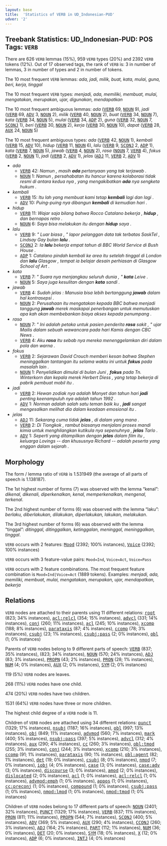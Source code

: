 ```yaml
---
layout: base
title:  'Statistics of VERB in UD_Indonesian-PUD'
udver: '2'
---
```


## Treebank Statistics: UD_Indonesian-PUD: POS Tags: `VERB`

There are 626 `VERB` lemmas (15%), 959 `VERB` types (20%) and 2392 `VERB` tokens (12%).
Out of 17 observed tags, the rank of `VERB` is: 3 in number of lemmas, 3 in number of types and 2 in number of tokens.

The 10 most frequent `VERB` lemmas: <em>ada, jadi, milik, buat, kata, mulai, guna, beri, kerja, tinggal</em>

The 10 most frequent `VERB` types:  <em>menjadi, ada, memiliki, membuat, mulai, mengatakan, merupakan, ujar, digunakan, mendapatkan</em>

The 10 most frequent ambiguous lemmas: <em>ada</em> (<tt><a href="id_pud-pos-VERB.html">VERB</a></tt> 69, <tt><a href="id_pud-pos-NOUN.html">NOUN</a></tt> 9), <em>jadi</em> (<tt><a href="id_pud-pos-VERB.html">VERB</a></tt> 69, <tt><a href="id_pud-pos-ADV.html">ADV</a></tt> 3, <tt><a href="id_pud-pos-NOUN.html">NOUN</a></tt> 2), <em>milik</em> (<tt><a href="id_pud-pos-VERB.html">VERB</a></tt> 40, <tt><a href="id_pud-pos-NOUN.html">NOUN</a></tt> 2), <em>buat</em> (<tt><a href="id_pud-pos-VERB.html">VERB</a></tt> 34, <tt><a href="id_pud-pos-NOUN.html">NOUN</a></tt> 7), <em>kata</em> (<tt><a href="id_pud-pos-VERB.html">VERB</a></tt> 34, <tt><a href="id_pud-pos-NOUN.html">NOUN</a></tt> 5), <em>mulai</em> (<tt><a href="id_pud-pos-VERB.html">VERB</a></tt> 34, <tt><a href="id_pud-pos-ADP.html">ADP</a></tt> 2), <em>guna</em> (<tt><a href="id_pud-pos-VERB.html">VERB</a></tt> 32, <tt><a href="id_pud-pos-NOUN.html">NOUN</a></tt> 7, <tt><a href="id_pud-pos-SCONJ.html">SCONJ</a></tt> 1), <em>beri</em> (<tt><a href="id_pud-pos-VERB.html">VERB</a></tt> 30, <tt><a href="id_pud-pos-NOUN.html">NOUN</a></tt> 2), <em>kerja</em> (<tt><a href="id_pud-pos-VERB.html">VERB</a></tt> 30, <tt><a href="id_pud-pos-NOUN.html">NOUN</a></tt> 10), <em>dapat</em> (<tt><a href="id_pud-pos-VERB.html">VERB</a></tt> 28, <tt><a href="id_pud-pos-AUX.html">AUX</a></tt> 24, <tt><a href="id_pud-pos-NOUN.html">NOUN</a></tt> 5)

The 10 most frequent ambiguous types:  <em>ada</em> (<tt><a href="id_pud-pos-VERB.html">VERB</a></tt> 42, <tt><a href="id_pud-pos-NOUN.html">NOUN</a></tt> 1), <em>kembali</em> (<tt><a href="id_pud-pos-VERB.html">VERB</a></tt> 15, <tt><a href="id_pud-pos-ADV.html">ADV</a></tt> 10), <em>hidup</em> (<tt><a href="id_pud-pos-VERB.html">VERB</a></tt> 11, <tt><a href="id_pud-pos-NOUN.html">NOUN</a></tt> 6), <em>lalu</em> (<tt><a href="id_pud-pos-VERB.html">VERB</a></tt> 9, <tt><a href="id_pud-pos-SCONJ.html">SCONJ</a></tt> 2, <tt><a href="id_pud-pos-ADP.html">ADP</a></tt> 1), <em>kata</em> (<tt><a href="id_pud-pos-VERB.html">VERB</a></tt> 7, <tt><a href="id_pud-pos-NOUN.html">NOUN</a></tt> 5), <em>jawab</em> (<tt><a href="id_pud-pos-VERB.html">VERB</a></tt> 4, <tt><a href="id_pud-pos-NOUN.html">NOUN</a></tt> 2), <em>rasa</em> (<tt><a href="id_pud-pos-NOUN.html">NOUN</a></tt> 7, <tt><a href="id_pud-pos-VERB.html">VERB</a></tt> 4), <em>fokus</em> (<tt><a href="id_pud-pos-VERB.html">VERB</a></tt> 2, <tt><a href="id_pud-pos-NOUN.html">NOUN</a></tt> 1), <em>jadi</em> (<tt><a href="id_pud-pos-VERB.html">VERB</a></tt> 2, <tt><a href="id_pud-pos-ADV.html">ADV</a></tt> 1), <em>jelas</em> (<tt><a href="id_pud-pos-ADJ.html">ADJ</a></tt> 11, <tt><a href="id_pud-pos-VERB.html">VERB</a></tt> 2, <tt><a href="id_pud-pos-ADV.html">ADV</a></tt> 1)


* <em>ada</em>
  * <tt><a href="id_pud-pos-VERB.html">VERB</a></tt> 42: <em>Namun , masih <b>ada</b> pertanyaan yang tak terjawab .</em>
  * <tt><a href="id_pud-pos-NOUN.html">NOUN</a></tt> 1: <em>Namun , persahabatan itu hancur karena kolaborasi tidak resmi di antara kedua nya , yang mengakibatkan <b>ada</b> nya sengketa hukum .</em>
* <em>kembali</em>
  * <tt><a href="id_pud-pos-VERB.html">VERB</a></tt> 15: <em>Itu lah yang membuat kami tetap <b>kembali</b> lagi dan lagi .</em>
  * <tt><a href="id_pud-pos-ADV.html">ADV</a></tt> 10: <em>Puing-puing nya dibangun <b>kembali</b> di kemudian hari .</em>
* <em>hidup</em>
  * <tt><a href="id_pud-pos-VERB.html">VERB</a></tt> 11: <em>Wajar saja bilang bahwa Rocco Catalano bekerja , <b>hidup</b> , dan bernapas retro .</em>
  * <tt><a href="id_pud-pos-NOUN.html">NOUN</a></tt> 6: <em>Saya bisa melakukan itu dengan <b>hidup</b> saya .</em>
* <em>lalu</em>
  * <tt><a href="id_pud-pos-VERB.html">VERB</a></tt> 9: <em>" Luar biasa , " lapor pelanggan data tak terbatas SaskTel , Lindsay Gay bulan <b>lalu</b> .</em>
  * <tt><a href="id_pud-pos-SCONJ.html">SCONJ</a></tt> 2: <em>Ia <b>lalu</b> bekerja empat tahun di BBC World Service di Bush House .</em>
  * <tt><a href="id_pud-pos-ADP.html">ADP</a></tt> 1: <em>Catalano pindah kembali ke area itu setelah tinggal di London dan <b>lalu</b> Glasgow , tempat ia belajar desain perhiasan di Glasgow School of Art .</em>
* <em>kata</em>
  * <tt><a href="id_pud-pos-VERB.html">VERB</a></tt> 7: <em>" Suara nya menjangkau seluruh dunia , " <b>kata</b> Leive .</em>
  * <tt><a href="id_pud-pos-NOUN.html">NOUN</a></tt> 5: <em>Saya juga kesulitan dengan <b>kata</b> sandi .</em>
* <em>jawab</em>
  * <tt><a href="id_pud-pos-VERB.html">VERB</a></tt> 4: <em>Sudah jelas : Manusia bisa lebih bertanggung <b>jawab</b> dalam hal kontrasepsi .</em>
  * <tt><a href="id_pud-pos-NOUN.html">NOUN</a></tt> 2: <em>Perusahaan itu mengatakan kepada BBC bahwa menjadi tanggung <b>jawab</b> merek maskapai penerbangan untuk memutuskan apa kah akan membebankan biaya akses kepada penumpang .</em>
* <em>rasa</em>
  * <tt><a href="id_pud-pos-NOUN.html">NOUN</a></tt> 7: <em>" Ini adalah petaka untuk pasien penderita <b>rasa</b> sakit , " ujar Mailis dalam sebuah wawancara pada hari Kamis dengan CBC News .</em>
  * <tt><a href="id_pud-pos-VERB.html">VERB</a></tt> 4: <em>Aku <b>rasa</b> itu sebab nya mereka menenggelamkan diri dalam pola dan warna .</em>
* <em>fokus</em>
  * <tt><a href="id_pud-pos-VERB.html">VERB</a></tt> 2: <em>Sejarawan David Crouch memberi kesan bahwa Stephen meninggalkan tantangan itu selama waktu ini untuk <b>fokus</b> pada masalah lain .</em>
  * <tt><a href="id_pud-pos-NOUN.html">NOUN</a></tt> 1: <em>Penyelidikan dimulai di bulan Juni , <b>fokus</b> pada Tn. Winterkorn dan kepala merek Herbert Diess , yang tetap bekerja di pabrik pembuat mobil itu .</em>
* <em>jadi</em>
  * <tt><a href="id_pud-pos-VERB.html">VERB</a></tt> 2: <em>Hewan zodiak nya adalah Monyet dan tahun hari <b>jadi</b> penting keenampuluh nya adalah tahun 1992 .</em>
  * <tt><a href="id_pud-pos-ADV.html">ADV</a></tt> 1: <em>Norman adalah salah satu teman baik ku , <b>jadi</b> sangat mengesalkan melihat dia dalam keadaan emosional itu .</em>
* <em>jelas</em>
  * <tt><a href="id_pud-pos-ADJ.html">ADJ</a></tt> 11: <em>Sekarang cuma tidak <b>jelas</b> , di dalam yang mana .</em>
  * <tt><a href="id_pud-pos-VERB.html">VERB</a></tt> 2: <em>Di Tiongkok , rambut biasanya menjalani proses mandi kimia untuk menghilangkan kutikula nya sepenuhnya , <b>jelas</b> Tarlo .</em>
  * <tt><a href="id_pud-pos-ADV.html">ADV</a></tt> 1: <em>Seperti yang ditampilkan dengan <b>jelas</b> dalam film itu , keluarga Lovings -- dan khususnya Richard -- adalah peserta yang enggan dalam sejarah .</em>

## Morphology

The form / lemma ratio of `VERB` is 1.531949 (the average of all parts of speech is 1.138187).

The 1st highest number of forms (7) was observed with the lemma “kenal”: <em>dikenal, dikenali, diperkenalkan, kenal, memperkenalkan, mengenal, terkenal</em>.

The 2nd highest number of forms (6) was observed with the lemma “laku”: <em>berlaku, diberlakukan, dilakukan, diperlakukan, lakukan, melakukan</em>.

The 3rd highest number of forms (6) was observed with the lemma “tinggal”: <em>ditinggal, ditinggalkan, ketinggalan, meninggal, meninggalkan, tinggal</em>.

`VERB` occurs with 2 features: <tt><a href="id_pud-feat-Mood.html">Mood</a></tt> (2392; 100% instances), <tt><a href="id_pud-feat-Voice.html">Voice</a></tt> (2392; 100% instances)

`VERB` occurs with 3 feature-value pairs: `Mood=Ind`, `Voice=Act`, `Voice=Pass`

`VERB` occurs with 2 feature combinations.
The most frequent feature combination is `Mood=Ind|Voice=Act` (1889 tokens).
Examples: <em>menjadi, ada, memiliki, membuat, mulai, mengatakan, merupakan, ujar, mendapatkan, bekerja</em>


## Relations

`VERB` nodes are attached to their parents using 11 different relations: <tt><a href="id_pud-dep-root.html">root</a></tt> (823; 34% instances), <tt><a href="id_pud-dep-acl-relcl.html">acl:relcl</a></tt> (354; 15% instances), <tt><a href="id_pud-dep-advcl.html">advcl</a></tt> (331; 14% instances), <tt><a href="id_pud-dep-conj.html">conj</a></tt> (260; 11% instances), <tt><a href="id_pud-dep-acl.html">acl</a></tt> (245; 10% instances), <tt><a href="id_pud-dep-xcomp.html">xcomp</a></tt> (188; 8% instances), <tt><a href="id_pud-dep-parataxis.html">parataxis</a></tt> (87; 4% instances), <tt><a href="id_pud-dep-ccomp.html">ccomp</a></tt> (78; 3% instances), <tt><a href="id_pud-dep-csubj.html">csubj</a></tt> (23; 1% instances), <tt><a href="id_pud-dep-csubj-pass.html">csubj:pass</a></tt> (2; 0% instances), <tt><a href="id_pud-dep-obl.html">obl</a></tt> (1; 0% instances)

Parents of `VERB` nodes belong to 9 different parts of speech: <tt><a href="id_pud-pos-VERB.html">VERB</a></tt> (837; 35% instances),  (823; 34% instances), <tt><a href="id_pud-pos-NOUN.html">NOUN</a></tt> (570; 24% instances), <tt><a href="id_pud-pos-ADJ.html">ADJ</a></tt> (83; 3% instances), <tt><a href="id_pud-pos-PROPN.html">PROPN</a></tt> (43; 2% instances), <tt><a href="id_pud-pos-PRON.html">PRON</a></tt> (28; 1% instances), <tt><a href="id_pud-pos-NUM.html">NUM</a></tt> (4; 0% instances), <tt><a href="id_pud-pos-AUX.html">AUX</a></tt> (2; 0% instances), <tt><a href="id_pud-pos-SYM.html">SYM</a></tt> (2; 0% instances)

119 (5%) `VERB` nodes are leaves.

268 (11%) `VERB` nodes have one child.

474 (20%) `VERB` nodes have two children.

1531 (64%) `VERB` nodes have three or more children.

The highest child degree of a `VERB` node is 11.

Children of `VERB` nodes are attached using 34 different relations: <tt><a href="id_pud-dep-punct.html">punct</a></tt> (1329; 17% instances), <tt><a href="id_pud-dep-nsubj.html">nsubj</a></tt> (1187; 16% instances), <tt><a href="id_pud-dep-obl.html">obl</a></tt> (997; 13% instances), <tt><a href="id_pud-dep-obj.html">obj</a></tt> (849; 11% instances), <tt><a href="id_pud-dep-advmod.html">advmod</a></tt> (560; 7% instances), <tt><a href="id_pud-dep-mark.html">mark</a></tt> (400; 5% instances), <tt><a href="id_pud-dep-nsubj-pass.html">nsubj:pass</a></tt> (397; 5% instances), <tt><a href="id_pud-dep-advcl.html">advcl</a></tt> (312; 4% instances), <tt><a href="id_pud-dep-aux.html">aux</a></tt> (290; 4% instances), <tt><a href="id_pud-dep-cc.html">cc</a></tt> (260; 3% instances), <tt><a href="id_pud-dep-obl-tmod.html">obl:tmod</a></tt> (255; 3% instances), <tt><a href="id_pud-dep-conj.html">conj</a></tt> (244; 3% instances), <tt><a href="id_pud-dep-xcomp.html">xcomp</a></tt> (210; 3% instances), <tt><a href="id_pud-dep-ccomp.html">ccomp</a></tt> (91; 1% instances), <tt><a href="id_pud-dep-parataxis.html">parataxis</a></tt> (90; 1% instances), <tt><a href="id_pud-dep-obl-agent.html">obl:agent</a></tt> (82; 1% instances), <tt><a href="id_pud-dep-det.html">det</a></tt> (19; 0% instances), <tt><a href="id_pud-dep-csubj.html">csubj</a></tt> (8; 0% instances), <tt><a href="id_pud-dep-nmod.html">nmod</a></tt> (7; 0% instances), <tt><a href="id_pud-dep-iobj.html">iobj</a></tt> (4; 0% instances), <tt><a href="id_pud-dep-case.html">case</a></tt> (3; 0% instances), <tt><a href="id_pud-dep-case-adv.html">case:adv</a></tt> (3; 0% instances), <tt><a href="id_pud-dep-discourse.html">discourse</a></tt> (3; 0% instances), <tt><a href="id_pud-dep-amod.html">amod</a></tt> (2; 0% instances), <tt><a href="id_pud-dep-dislocated.html">dislocated</a></tt> (2; 0% instances), <tt><a href="id_pud-dep-acl.html">acl</a></tt> (1; 0% instances), <tt><a href="id_pud-dep-acl-relcl.html">acl:relcl</a></tt> (1; 0% instances), <tt><a href="id_pud-dep-advmod-emph.html">advmod:emph</a></tt> (1; 0% instances), <tt><a href="id_pud-dep-appos.html">appos</a></tt> (1; 0% instances), <tt><a href="id_pud-dep-cc-preconj.html">cc:preconj</a></tt> (1; 0% instances), <tt><a href="id_pud-dep-compound.html">compound</a></tt> (1; 0% instances), <tt><a href="id_pud-dep-csubj-pass.html">csubj:pass</a></tt> (1; 0% instances), <tt><a href="id_pud-dep-nmod-lmod.html">nmod:lmod</a></tt> (1; 0% instances), <tt><a href="id_pud-dep-nmod-tmod.html">nmod:tmod</a></tt> (1; 0% instances)

Children of `VERB` nodes belong to 17 different parts of speech: <tt><a href="id_pud-pos-NOUN.html">NOUN</a></tt> (2401; 32% instances), <tt><a href="id_pud-pos-PUNCT.html">PUNCT</a></tt> (1329; 17% instances), <tt><a href="id_pud-pos-VERB.html">VERB</a></tt> (837; 11% instances), <tt><a href="id_pud-pos-PRON.html">PRON</a></tt> (811; 11% instances), <tt><a href="id_pud-pos-PROPN.html">PROPN</a></tt> (544; 7% instances), <tt><a href="id_pud-pos-SCONJ.html">SCONJ</a></tt> (400; 5% instances), <tt><a href="id_pud-pos-ADV.html">ADV</a></tt> (369; 5% instances), <tt><a href="id_pud-pos-AUX.html">AUX</a></tt> (290; 4% instances), <tt><a href="id_pud-pos-CCONJ.html">CCONJ</a></tt> (260; 3% instances), <tt><a href="id_pud-pos-ADJ.html">ADJ</a></tt> (164; 2% instances), <tt><a href="id_pud-pos-PART.html">PART</a></tt> (112; 1% instances), <tt><a href="id_pud-pos-NUM.html">NUM</a></tt> (36; 0% instances), <tt><a href="id_pud-pos-DET.html">DET</a></tt> (20; 0% instances), <tt><a href="id_pud-pos-SYM.html">SYM</a></tt> (18; 0% instances), <tt><a href="id_pud-pos-X.html">X</a></tt> (12; 0% instances), <tt><a href="id_pud-pos-ADP.html">ADP</a></tt> (6; 0% instances), <tt><a href="id_pud-pos-INTJ.html">INTJ</a></tt> (4; 0% instances)

